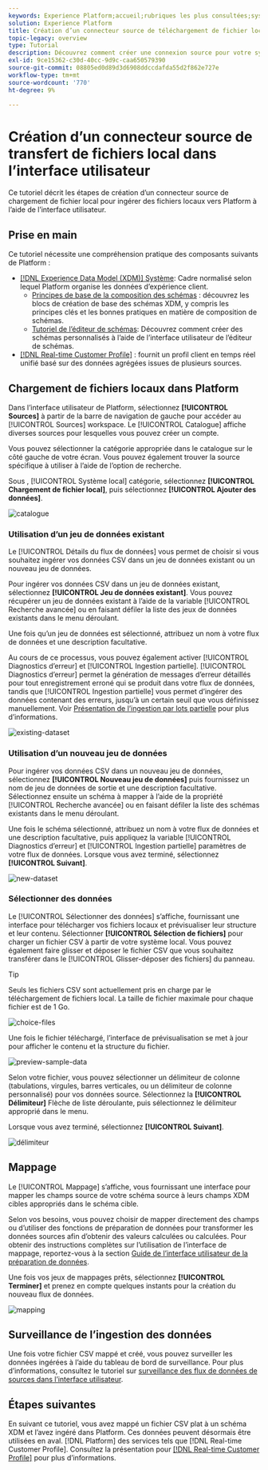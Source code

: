 ```yaml
---
keywords: Experience Platform;accueil;rubriques les plus consultées;système local;téléchargement de fichiers;mapper csv;mapper le fichier csv;mapper le fichier csv à xdm;mapper csv à xdm;guide ui;
solution: Experience Platform
title: Création d’un connecteur source de téléchargement de fichier local dans l’interface utilisateur
topic-legacy: overview
type: Tutorial
description: Découvrez comment créer une connexion source pour votre système local pour importer des fichiers locaux dans Platform
exl-id: 9ce15362-c30d-40cc-9d9c-caa650579390
source-git-commit: 08805ed0d89d3d6908ddccdafda55d2f862e727e
workflow-type: tm+mt
source-wordcount: '770'
ht-degree: 9%

---
```


# Création d’un connecteur source de transfert de fichiers local dans l’interface utilisateur

Ce tutoriel décrit les étapes de création d’un connecteur source de chargement de fichier local pour ingérer des fichiers locaux vers Platform à l’aide de l’interface utilisateur.

## Prise en main

Ce tutoriel nécessite une compréhension pratique des composants suivants de Platform :

* [[!DNL Experience Data Model (XDM)] Système](../../../../../xdm/home.md): Cadre normalisé selon lequel Platform organise les données d’expérience client.
   * [Principes de base de la composition des schémas](../../../../../xdm/schema/composition.md) : découvrez les blocs de création de base des schémas XDM, y compris les principes clés et les bonnes pratiques en matière de composition de schémas.
   * [Tutoriel de l’éditeur de schémas](../../../../../xdm/tutorials/create-schema-ui.md): Découvrez comment créer des schémas personnalisés à l’aide de l’interface utilisateur de l’éditeur de schémas.
* [[!DNL Real-time Customer Profile]](../../../../../profile/home.md) : fournit un profil client en temps réel unifié basé sur des données agrégées issues de plusieurs sources.

## Chargement de fichiers locaux dans Platform

Dans l’interface utilisateur de Platform, sélectionnez **[!UICONTROL Sources]** à partir de la barre de navigation de gauche pour accéder au [!UICONTROL Sources] workspace. Le [!UICONTROL Catalogue] affiche diverses sources pour lesquelles vous pouvez créer un compte.

Vous pouvez sélectionner la catégorie appropriée dans le catalogue sur le côté gauche de votre écran. Vous pouvez également trouver la source spécifique à utiliser à l’aide de l’option de recherche.

Sous , [!UICONTROL Système local] catégorie, sélectionnez **[!UICONTROL Chargement de fichier local]**, puis sélectionnez **[!UICONTROL Ajouter des données]**.

![catalogue](../../../../images/tutorials/create/local/catalog.png)

### Utilisation d’un jeu de données existant

Le [!UICONTROL Détails du flux de données] vous permet de choisir si vous souhaitez ingérer vos données CSV dans un jeu de données existant ou un nouveau jeu de données.

Pour ingérer vos données CSV dans un jeu de données existant, sélectionnez **[!UICONTROL Jeu de données existant]**. Vous pouvez récupérer un jeu de données existant à l’aide de la variable [!UICONTROL Recherche avancée] ou en faisant défiler la liste des jeux de données existants dans le menu déroulant.

Une fois qu’un jeu de données est sélectionné, attribuez un nom à votre flux de données et une description facultative.

Au cours de ce processus, vous pouvez également activer [!UICONTROL Diagnostics d’erreur] et [!UICONTROL Ingestion partielle]. [!UICONTROL Diagnostics d’erreur] permet la génération de messages d’erreur détaillés pour tout enregistrement erroné qui se produit dans votre flux de données, tandis que [!UICONTROL Ingestion partielle] vous permet d’ingérer des données contenant des erreurs, jusqu’à un certain seuil que vous définissez manuellement. Voir [Présentation de l’ingestion par lots partielle](../../../../../ingestion/batch-ingestion/partial.md) pour plus d’informations.

![existing-dataset](../../../../images/tutorials/create/local/existing-dataset.png)

### Utilisation d’un nouveau jeu de données

Pour ingérer vos données CSV dans un nouveau jeu de données, sélectionnez **[!UICONTROL Nouveau jeu de données]** puis fournissez un nom de jeu de données de sortie et une description facultative. Sélectionnez ensuite un schéma à mapper à l’aide de la propriété [!UICONTROL Recherche avancée] ou en faisant défiler la liste des schémas existants dans le menu déroulant.

Une fois le schéma sélectionné, attribuez un nom à votre flux de données et une description facultative, puis appliquez la variable [!UICONTROL Diagnostics d’erreur] et [!UICONTROL Ingestion partielle] paramètres de votre flux de données. Lorsque vous avez terminé, sélectionnez **[!UICONTROL Suivant]**.

![new-dataset](../../../../images/tutorials/create/local/new-dataset.png)

### Sélectionner des données

Le [!UICONTROL Sélectionner des données] s’affiche, fournissant une interface pour télécharger vos fichiers locaux et prévisualiser leur structure et leur contenu. Sélectionner **[!UICONTROL Sélection de fichiers]** pour charger un fichier CSV à partir de votre système local. Vous pouvez également faire glisser et déposer le fichier CSV que vous souhaitez transférer dans le [!UICONTROL Glisser-déposer des fichiers] du panneau.

>[!TIP]
>
>Seuls les fichiers CSV sont actuellement pris en charge par le téléchargement de fichiers local. La taille de fichier maximale pour chaque fichier est de 1 Go.

![choice-files](../../../../images/tutorials/create/local/choose-files.png)

Une fois le fichier téléchargé, l’interface de prévisualisation se met à jour pour afficher le contenu et la structure du fichier.

![preview-sample-data](../../../../images/tutorials/create/local/preview-sample-data.png)

Selon votre fichier, vous pouvez sélectionner un délimiteur de colonne (tabulations, virgules, barres verticales, ou un délimiteur de colonne personnalisé) pour vos données source. Sélectionnez la **[!UICONTROL Délimiteur]** Flèche de liste déroulante, puis sélectionnez le délimiteur approprié dans le menu.

Lorsque vous avez terminé, sélectionnez **[!UICONTROL Suivant]**.

![délimiteur](../../../../images/tutorials/create/local/delimiter.png)

## Mappage

Le [!UICONTROL Mappage] s’affiche, vous fournissant une interface pour mapper les champs source de votre schéma source à leurs champs XDM cibles appropriés dans le schéma cible.

Selon vos besoins, vous pouvez choisir de mapper directement des champs ou d’utiliser des fonctions de préparation de données pour transformer les données sources afin d’obtenir des valeurs calculées ou calculées. Pour obtenir des instructions complètes sur l’utilisation de l’interface de mappage, reportez-vous à la section [Guide de l’interface utilisateur de la préparation de données](../../../../../data-prep/ui/mapping.md).

Une fois vos jeux de mappages prêts, sélectionnez **[!UICONTROL Terminer]** et prenez en compte quelques instants pour la création du nouveau flux de données.

![mapping](../../../../images/tutorials/create/local/mapping.png)

## Surveillance de l’ingestion des données

Une fois votre fichier CSV mappé et créé, vous pouvez surveiller les données ingérées à l’aide du tableau de bord de surveillance. Pour plus d’informations, consultez le tutoriel sur [surveillance des flux de données de sources dans l’interface utilisateur](../../../../../dataflows/ui/monitor-sources.md).

## Étapes suivantes

En suivant ce tutoriel, vous avez mappé un fichier CSV plat à un schéma XDM et l’avez ingéré dans Platform. Ces données peuvent désormais être utilisées en aval. [!DNL Platform] des services tels que [!DNL Real-time Customer Profile]. Consultez la présentation pour [[!DNL Real-time Customer Profile]](../../../../../profile/home.md) pour plus d’informations.
